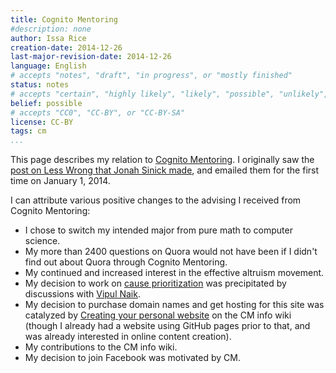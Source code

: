 ```yaml
---
title: Cognito Mentoring
#description: none
author: Issa Rice
creation-date: 2014-12-26
last-major-revision-date: 2014-12-26
language: English
# accepts "notes", "draft", "in progress", or "mostly finished"
status: notes
# accepts "certain", "highly likely", "likely", "possible", "unlikely", "highly unlikely", "remote", "impossible", "log", "emotional", or "fiction"
belief: possible
# accepts "CC0", "CC-BY", or "CC-BY-SA"
license: CC-BY
tags: cm
...
```


This page describes my relation to [Cognito Mentoring](http://cognitomentoring.org/).
I originally saw the [post on Less Wrong that Jonah Sinick made](http://lesswrong.com/lw/jee/cognito_mentoring_an_advising_service_for/), and emailed them for the first time on January 1, 2014.

I can attribute various positive changes to the advising I received from Cognito Mentoring:

- I chose to switch my intended major from pure math to computer science.
- My more than 2400 questions on Quora would not have been if I didn't find out about Quora through Cognito Mentoring.
- My continued and increased interest in the effective altruism movement.
- My decision to work on [cause prioritization]() was precipitated by discussions with [Vipul Naik](http://vipulnaik.com/).
- My decision to purchase domain names and get hosting for this site was catalyzed by [Creating your personal website](http://info.cognitomentoring.org/wiki/Creating_your_personal_website) on the CM info wiki (though I already had a website using GitHub pages prior to that, and was already interested in online content creation).
- My contributions to the CM info wiki.
- My decision to join Facebook was motivated by CM.

